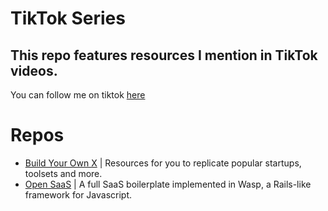 # TikTok Series

## This repo features resources I mention in TikTok videos.

You can follow me on tiktok [here](https://tiktok.com/@cameronblackwoodcode)

# Repos

- [Build Your Own X](https://github.com/codecrafters-io/build-your-own-x) | Resources for you to replicate popular startups, toolsets and more.
- [Open SaaS](https://github.com/wasp-lang/open-saas) | A full SaaS boilerplate implemented in Wasp, a Rails-like framework for Javascript.
